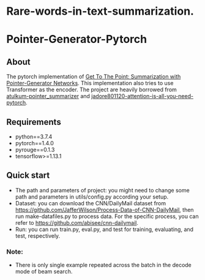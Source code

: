 # Rare-words-in-text-summarization.
# Pointer-Generator-Pytorch

## About
The pytorch implementation of [Get To The Point: Summarization with Pointer-Generator Networks](https://arxiv.org/abs/1704.04368). 
This implementation also tries to use Transformer as the encoder.
The project are heavily borrowed from [atulkum-pointer_summarizer](https://github.com/atulkum/pointer_summarizer.git) and 
[jadore801120-attention-is-all-you-need-pytorch](https://github.com/jadore801120/attention-is-all-you-need-pytorch).

## Requirements
* python==3.7.4
* pytorch==1.4.0
* pyrouge==0.1.3
* tensorflow>=1.13.1

## Quick start
* The path and parameters of project:
you might need to change some path and parameters in utils/config.py according your setup.
* Dataset:
you can download the CNN/DailyMail dataset from https://github.com/JafferWilson/Process-Data-of-CNN-DailyMail, 
then run make-datafiles.py to process data. For the specific process, you can refer to https://github.com/abisee/cnn-dailymail.
* Run: 
you can run train.py, eval.py, and test for training, evaluating, and test, respectively.

### Note:
* There is only single example repeated across the batch in the decode mode of beam search.


